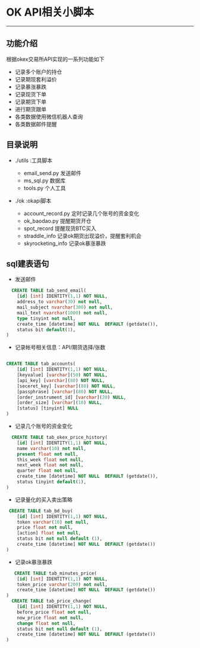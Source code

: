 # OK API相关小脚本

---
## 功能介绍

根据okex交易所API实现的一系列功能如下

- 记录多个账户的持仓
- 记录期现套利溢价
- 记录暴涨暴跌
- 记录现货下单
- 记录期货下单
- 进行期货跟单
- 各类数据使用微信机器人查询
- 各类数据邮件提醒


## 目录说明
- ./utils :工具脚本 

	- email_send.py 发送邮件
	- ms_sql.py 数据库
	- tools.py 个人工具 

-  ./ok :okapi脚本 
	- account_record.py  定时记录几个账号的资金变化
	- ok_baodao.py 提醒期货开仓
	- spot_record 提醒现货BTC买入
	- straddle_info 记录ok期货出现溢价，提醒套利机会
	- skyrocketing_info 记录ok暴涨暴跌



## sql建表语句

- 发送邮件
```sql
  CREATE TABLE tab_send_email(
	[id] [int] IDENTITY(1,1) NOT NULL,
	address_to varchar(30) not null,
	mail_subject nvarchar(300) not null,
	mail_text nvarchar(1000) not null,
	type tinyint not null,
	create_time [datetime] NOT NULL  DEFAULT (getdate()),
	status bit default(1),
)
```
- 记录帐号相关信息：API/期货选择/张数
```sql

CREATE TABLE tab_accounts(
	[id] [int] IDENTITY(1,1) NOT NULL,
	[keyvalue] [varchar](50) NOT NULL,
	[api_key] [varchar](80) NOT NULL,
	[seceret_key] [varchar](80) NOT NULL,
	[passphrase] [varchar](80) NOT NULL,
	[order_instrument_id] [varchar](20) NULL,
	[order_size] [varchar](10) NULL,
	[status] [tinyint] NULL
)
```

- 记录几个账号的资金变化
```sql
  CREATE TABLE tab_okex_price_history(
    [id] [int] IDENTITY(1,1) NOT NULL,
    name varchar(10) not null,
    present float not null,
    this_week float not null,
    next_week float not null,
    quarter float not null,
    create_time [datetime] NOT NULL  DEFAULT (getdate()),
    status tinyint default(1),
)
```

- 记录量化的买入卖出策略
```sql
 CREATE TABLE tab_bd_buy(
	[id] [int] IDENTITY(1,1) NOT NULL,
	token varchar(10) not null,
	price float not null,
	[action] float not null,
	status bit not null default (1),
	create_time [datetime] NOT NULL  DEFAULT (getdate())
)
```

- 记录ok暴涨暴跌
```sql
   CREATE TABLE tab_minutes_price(
	[id] [int] IDENTITY(1,1) NOT NULL,
	token_price varchar(200) not null,
	create_time [datetime] NOT NULL  DEFAULT (getdate())
)
  CREATE TABLE tab_price_change(
	[id] [int] IDENTITY(1,1) NOT NULL,
	before_price float not null,
	now_price float not null,
	change float not null,
	status bit not null default (1),
	create_time [datetime] NOT NULL  DEFAULT (getdate())
)
```